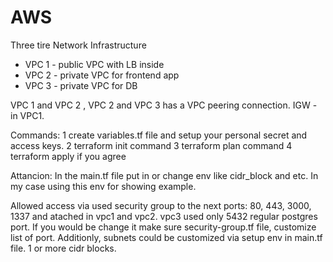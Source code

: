 # AWS
Three tire Network Infrastructure 
- VPC 1 - public VPC with LB inside 
- VPC 2 - private VPC for frontend app 
- VPC 3 - private VPC for DB 

VPC 1 and VPC 2 , VPC 2 and VPC 3 has a VPC peering connection.  IGW - in VPC1. 

Commands: 
1 create variables.tf file and setup your personal secret and access keys. 
2 terraform init command 
3 terraform plan command 
4 terraform apply if you agree

Attancion: 
In the main.tf file put in or change env like cidr_block and etc. In my case using this env for showing example. 

Allowed access via used security group to the next ports: 80, 443, 3000, 1337 and atached in vpc1 and vpc2. vpc3 used only 5432 regular postgres port. 
If you would be change it make sure security-group.tf file, customize list of port. Additionly, subnets could be customized via setup env in main.tf file. 1 or more cidr blocks.
